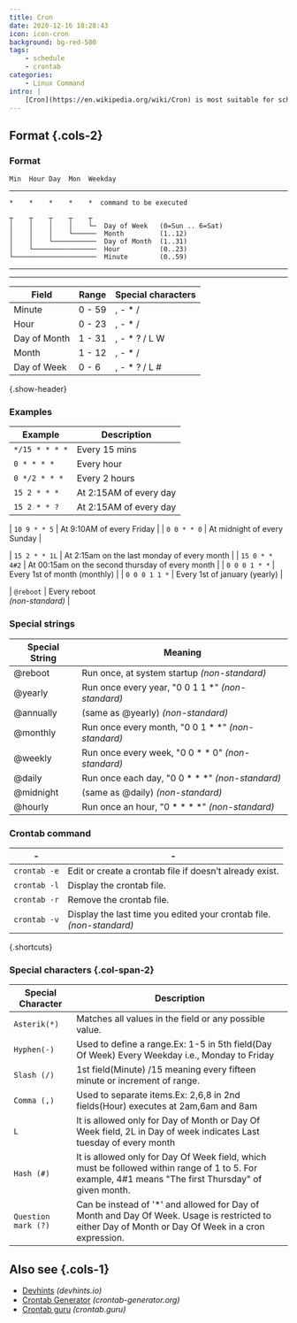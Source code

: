 ```yaml
---
title: Cron
date: 2020-12-16 18:28:43
icon: icon-cron
background: bg-red-500
tags:
    - schedule
    - crontab
categories:
    - Linux Command
intro: |
    [Cron](https://en.wikipedia.org/wiki/Cron) is most suitable for scheduling repetitive tasks. Scheduling one-time tasks can be accomplished using the associated at utility.
---
```



Format {.cols-2}
------

### Format

```
Min  Hour Day  Mon  Weekday
```

-------

```
*    *    *    *    *  command to be executed
```

```
┬    ┬    ┬    ┬    ┬
│    │    │    │    └─  Day of Week   (0=Sun .. 6=Sat)
│    │    │    └──────  Month         (1..12)
│    │    └───────────  Day of Month  (1..31)
│    └────────────────  Hour          (0..23)
└─────────────────────  Minute        (0..59)
```

------
------

| Field        | Range  | Special characters |
|--------------|--------|--------------------|
| Minute       | 0 - 59 | , - * /            |
| Hour         | 0 - 23 | , - * /            |
| Day of Month | 1 - 31 | , - * ? / L W      |
| Month        | 1 - 12 | , - * /            |
| Day of Week  | 0 - 6  | , - * ? / L #      |
{.show-header}


### Examples

| Example        | Description                                          |
|----------------|------------------------------------------------------|
| `*/15 * * * *` | Every 15 mins                                        |
| `0 * * * *`    | Every hour                                           |
| `0 */2 * * *`  | Every 2 hours                                        |
| `15 2 * * *`   | At 2:15AM of every day                               |
| `15 2 * * ?`   | At 2:15AM of every day                               |

| `10 9 * * 5`   | At 9:10AM of every Friday                            |
| `0 0 * * 0`    | At midnight of every Sunday                          |

| `15 2 * * 1L`  | At 2:15am on the last monday of every month          |
| `15 0 * * 4#2` | At 00:15am on the second thursday of every month     |
| `0 0 0 1 * *`  | Every 1st of month (monthly)                         |
| `0 0 0 1 1 *`  | Every 1st of january (yearly)                        |

| `@reboot`      | Every reboot <br>_(non-standard)_                        |


### Special strings

| Special String | Meaning                                            |
|----------------|----------------------------------------------------|
| @reboot        | Run once, at system startup _(non-standard)_       |
| @yearly        | Run once every year, "0 0 1 1 *" _(non-standard)_  |
| @annually      | (same as @yearly) _(non-standard)_                 |
| @monthly       | Run once every month, "0 0 1 * *" _(non-standard)_ |
| @weekly        | Run once every week, "0 0 * * 0" _(non-standard)_  |
| @daily         | Run once each day, "0 0 * * *" _(non-standard)_    |
| @midnight      | (same as @daily) _(non-standard)_                  |
| @hourly        | Run once an hour, "0 * * * *" _(non-standard)_     |


### Crontab command


| - | - |
|------|-------------------------------------------------------------------------|
| `crontab -e` | Edit or create a crontab file if doesn’t already exist.         |
| `crontab -l` | Display the crontab file.                                       |
| `crontab -r` | Remove the crontab file.                                        |
| `crontab -v` | Display the last time you edited your crontab file.<br>_(non-standard)_ |
{.shortcuts}


### Special characters {.col-span-2}
| Special Character | Description                                                                                                                                          |
|---------------------|------------------------------------------------------------------------------------------------------------------------------------------------------|
| `Asterik(*)`        | Matches all values in the field or any possible value.                                                                                               |
| `Hyphen(-)`         | Used to define a range.Ex: 1-5 in 5th field(Day Of Week) Every Weekday i.e., Monday to Friday                                                        |
| `Slash (/)`         | 1st field(Minute) /15 meaning every fifteen minute or increment of range.                                                                            |
| `Comma (,)`         | Used to separate items.Ex: 2,6,8 in 2nd fields(Hour) executes at 2am,6am and 8am                                                                     |
| `L`                 | It is allowed only for Day of Month or Day Of Week field, 2L in Day of week indicates Last tuesday of every month                                    |
| `Hash (#)`          | It is allowed only for Day Of Week field, which must be followed within range of 1 to 5. For example, 4#1 means "The first Thursday" of given month. |
| `Question mark (?)` | Can be instead of '*' and allowed for Day of Month and Day Of Week. Usage is restricted to either Day of Month or Day Of Week in a cron expression.  |



## Also see {.cols-1}

* [Devhints](https://devhints.io/cron) _(devhints.io)_
* [Crontab Generator](https://crontab-generator.org/) _(crontab-generator.org)_
* [Crontab guru](https://crontab.guru/) _(crontab.guru)_
